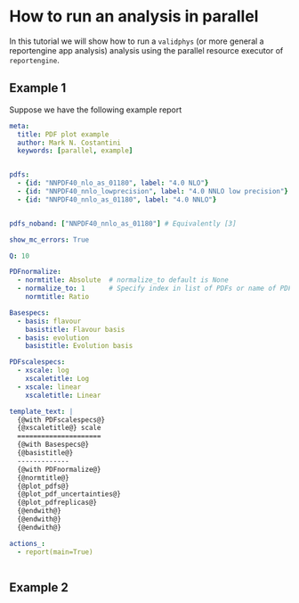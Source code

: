 # How to run an analysis in parallel


In this tutorial we will show how to run a `validphys` (or more general a reportengine app analysis) analysis using the parallel resource executor of `reportengine`.

Example 1
--------

Suppose we have the following example report

```yaml
meta:
  title: PDF plot example
  author: Mark N. Costantini
  keywords: [parallel, example]


pdfs:
  - {id: "NNPDF40_nlo_as_01180", label: "4.0 NLO"}
  - {id: "NNPDF40_nnlo_lowprecision", label: "4.0 NNLO low precision"}
  - {id: "NNPDF40_nnlo_as_01180", label: "4.0 NNLO"}


pdfs_noband: ["NNPDF40_nnlo_as_01180"] # Equivalently [3]

show_mc_errors: True

Q: 10 

PDFnormalize:
  - normtitle: Absolute  # normalize_to default is None
  - normalize_to: 1      # Specify index in list of PDFs or name of PDF
    normtitle: Ratio

Basespecs:
  - basis: flavour
    basistitle: Flavour basis
  - basis: evolution
    basistitle: Evolution basis

PDFscalespecs:
  - xscale: log
    xscaletitle: Log
  - xscale: linear
    xscaletitle: Linear

template_text: |
  {@with PDFscalespecs@}
  {@xscaletitle@} scale
  =====================
  {@with Basespecs@}
  {@basistitle@}
  -------------
  {@with PDFnormalize@}
  {@normtitle@}
  {@plot_pdfs@}
  {@plot_pdf_uncertainties@}
  {@plot_pdfreplicas@}          
  {@endwith@}
  {@endwith@}
  {@endwith@}

actions_:
  - report(main=True)



```







Example 2
---------






